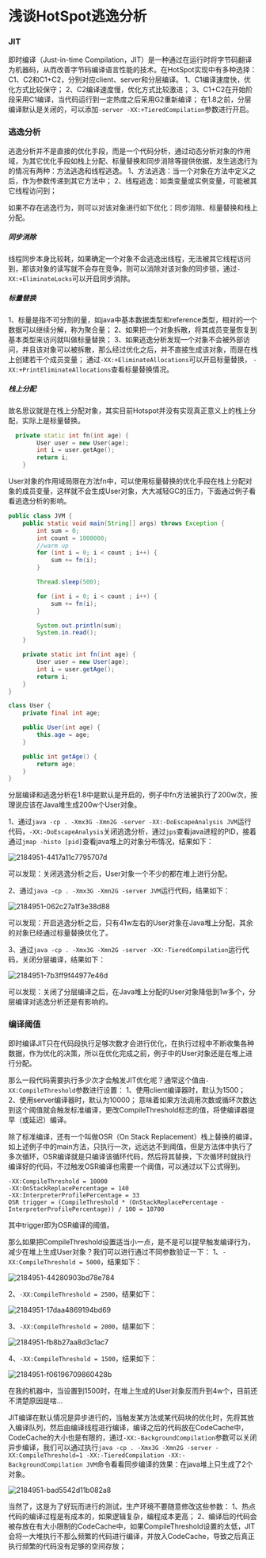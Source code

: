 # 浅谈HotSpot逃逸分析



### JIT

即时编译（Just-in-time Compilation，JIT）是一种通过在运行时将字节码翻译为机器码，从而改善字节码编译语言性能的技术。在HotSpot实现中有多种选择：C1、C2和C1+C2，分别对应client、server和分层编译。
 1、C1编译速度快，优化方式比较保守；
 2、C2编译速度慢，优化方式比较激进；
 3、C1+C2在开始阶段采用C1编译，当代码运行到一定热度之后采用G2重新编译；
 在1.8之前，分层编译默认是关闭的，可以添加`-server -XX:+TieredCompilation`参数进行开启。

### 逃逸分析

逃逸分析并不是直接的优化手段，而是一个代码分析，通过动态分析对象的作用域，为其它优化手段如栈上分配、标量替换和同步消除等提供依据，发生逃逸行为的情况有两种：方法逃逸和线程逃逸。
 1、方法逃逸：当一个对象在方法中定义之后，作为参数传递到其它方法中；
 2、线程逃逸：如类变量或实例变量，可能被其它线程访问到；

如果不存在逃逸行为，则可以对该对象进行如下优化：同步消除、标量替换和栈上分配。

##### 同步消除

线程同步本身比较耗，如果确定一个对象不会逃逸出线程，无法被其它线程访问到，那该对象的读写就不会存在竞争，则可以消除对该对象的同步锁，通过`-XX:+EliminateLocks`可以开启同步消除。

##### 标量替换

1、标量是指不可分割的量，如java中基本数据类型和reference类型，相对的一个数据可以继续分解，称为聚合量；
 2、如果把一个对象拆散，将其成员变量恢复到基本类型来访问就叫做标量替换；
 3、如果逃逸分析发现一个对象不会被外部访问，并且该对象可以被拆散，那么经过优化之后，并不直接生成该对象，而是在栈上创建若干个成员变量；
 通过`-XX:+EliminateAllocations`可以开启标量替换， `-XX:+PrintEliminateAllocations`查看标量替换情况。

##### 栈上分配

故名思议就是在栈上分配对象，其实目前Hotspot并没有实现真正意义上的栈上分配，实际上是标量替换。



```cpp
  private static int fn(int age) {
        User user = new User(age);
        int i = user.getAge();
        return i;
    }
```

User对象的作用域局限在方法fn中，可以使用标量替换的优化手段在栈上分配对象的成员变量，这样就不会生成User对象，大大减轻GC的压力，下面通过例子看看逃逸分析的影响。



```java
public class JVM {
    public static void main(String[] args) throws Exception {
        int sum = 0;
        int count = 1000000;
        //warm up
        for (int i = 0; i < count ; i++) {
            sum += fn(i);
        }

        Thread.sleep(500);

        for (int i = 0; i < count ; i++) {
            sum += fn(i);
        }

        System.out.println(sum);
        System.in.read();
    }

    private static int fn(int age) {
        User user = new User(age);
        int i = user.getAge();
        return i;
    }
}

class User {
    private final int age;

    public User(int age) {
        this.age = age;
    }

    public int getAge() {
        return age;
    }
}
```

分层编译和逃逸分析在1.8中是默认是开启的，例子中fn方法被执行了200w次，按理说应该在Java堆生成200w个User对象。

1、通过`java -cp . -Xmx3G -Xmn2G -server -XX:-DoEscapeAnalysis JVM`运行代码，`-XX:-DoEscapeAnalysis`关闭逃逸分析，通过`jps`查看java进程的PID，接着通过`jmap -histo [pid]`查看java堆上的对象分布情况，结果如下：

![2184951-4417a11c7795707d](Study/复习/02-BAT面试题汇总及详解(进大厂必看)/BAT面试题汇总及详解(进大厂必看)_子文档/浅谈HotSpot逃逸分析.assets/2184951-4417a11c7795707d.png)


 可以发现：关闭逃逸分析之后，User对象一个不少的都在堆上进行分配。



2、通过`java -cp . -Xmx3G -Xmn2G -server JVM`运行代码，结果如下：

![2184951-062c27a1f3e38d88](Study/复习/02-BAT面试题汇总及详解(进大厂必看)/BAT面试题汇总及详解(进大厂必看)_子文档/浅谈HotSpot逃逸分析.assets/2184951-062c27a1f3e38d88.png)


 可以发现：开启逃逸分析之后，只有41w左右的User对象在Java堆上分配，其余的对象已经通过标量替换优化了。



3、通过`java -cp . -Xmx3G -Xmn2G -server -XX:-TieredCompilation`运行代码，关闭分层编译，结果如下：

![2184951-7b3ff9f44977e46d](Study/复习/02-BAT面试题汇总及详解(进大厂必看)/BAT面试题汇总及详解(进大厂必看)_子文档/浅谈HotSpot逃逸分析.assets/2184951-7b3ff9f44977e46d.png)


 可以发现：关闭了分层编译之后，在Java堆上分配的User对象降低到1w多个，分层编译对逃逸分析还是有影响的。



### 编译阈值

即时编译JIT只在代码段执行足够次数才会进行优化，在执行过程中不断收集各种数据，作为优化的决策，所以在优化完成之前，例子中的User对象还是在堆上进行分配。

那么一段代码需要执行多少次才会触发JIT优化呢？通常这个值由`-XX:CompileThreshold`参数进行设置：
 1、使用client编译器时，默认为1500；
 2、使用server编译器时，默认为10000；
 意味着如果方法调用次数或循环次数达到这个阈值就会触发标准编译，更改CompileThreshold标志的值，将使编译器提早（或延迟）编译。

除了标准编译，还有一个叫做OSR（On Stack Replacement）栈上替换的编译，如上述例子中的main方法，只执行一次，远远达不到阈值，但是方法体中执行了多次循环，OSR编译就是只编译该循环代码，然后将其替换，下次循环时就执行编译好的代码，不过触发OSR编译也需要一个阈值，可以通过以下公式得到。



```undefined
-XX:CompileThreshold = 10000 
-XX:OnStackReplacePercentage = 140
-XX:InterpreterProfilePercentage = 33
OSR trigger = (CompileThreshold * (OnStackReplacePercentage - InterpreterProfilePercentage)) / 100 = 10700
```

其中trigger即为OSR编译的阈值。

那么如果把CompileThreshold设置适当小一点，是不是可以提早触发编译行为，减少在堆上生成User对象？我们可以进行通过不同参数验证一下：
 1、`-XX:CompileThreshold = 5000`，结果如下：

![2184951-44280903bd78e784](Study/复习/02-BAT面试题汇总及详解(进大厂必看)/BAT面试题汇总及详解(进大厂必看)_子文档/浅谈HotSpot逃逸分析.assets/2184951-44280903bd78e784.png)

2、`-XX:CompileThreshold = 2500`，结果如下：



![2184951-17daa4869194bd69](Study/复习/02-BAT面试题汇总及详解(进大厂必看)/BAT面试题汇总及详解(进大厂必看)_子文档/浅谈HotSpot逃逸分析.assets/2184951-17daa4869194bd69.png)


 3、`-XX:CompileThreshold = 2000`，结果如下：



![2184951-fb8b27aa8d3c1ac7](Study/复习/02-BAT面试题汇总及详解(进大厂必看)/BAT面试题汇总及详解(进大厂必看)_子文档/浅谈HotSpot逃逸分析.assets/2184951-fb8b27aa8d3c1ac7.png)

4、`-XX:CompileThreshold = 1500`，结果如下：

![2184951-f06196709860428b](Study/复习/02-BAT面试题汇总及详解(进大厂必看)/BAT面试题汇总及详解(进大厂必看)_子文档/浅谈HotSpot逃逸分析.assets/2184951-f06196709860428b.png)



在我的机器中，当设置到1500时，在堆上生成的User对象反而升到4w个，目前还不清楚原因是啥...

JIT编译在默认情况是异步进行的，当触发某方法或某代码块的优化时，先将其放入编译队列，然后由编译线程进行编译，编译之后的代码放在CodeCache中，CodeCache的大小也是有限的，通过`-XX:-BackgroundCompilation`参数可以关闭异步编译，我们可以通过执行`java -cp . -Xmx3G -Xmn2G -server -XX:CompileThreshold=1 -XX:-TieredCompilation -XX:-BackgroundCompilation JVM`命令看看同步编译的效果：在java堆上只生成了2个对象。

![2184951-bad5542d11b082a8](Study/复习/02-BAT面试题汇总及详解(进大厂必看)/BAT面试题汇总及详解(进大厂必看)_子文档/浅谈HotSpot逃逸分析.assets/2184951-bad5542d11b082a8.png)

当然了，这是为了好玩而进行的测试，生产环境不要随意修改这些参数：
 1、热点代码的编译过程是有成本的，如果逻辑复杂，编程成本更高；
 2、编译后的代码会被存放在有大小限制的CodeCache中，如果CompileThreshold设置的太低，JIT会将一大堆执行不那么频繁的代码进行编译，并放入CodeCache，导致之后真正执行频繁的代码没有足够的空间存放；

